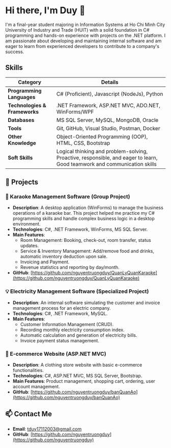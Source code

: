 # Hi there, I'm Duy 👋

I'm a final-year student majoring in Information Systems at Ho Chi Minh City University of Industry and Trade (HUIT) with a solid foundation in C# programming and hands-on experience with projects on the .NET platform. I am passionate about developing and maintaining internal software and am eager to learn from experienced developers to contribute to a company's success.

## Skills

| Category | Details |
| --- | --- |
| **Programming Languages** | C# (Proficient), Javascript (NodeJs), Python |
| **Technologies & Frameworks** | .NET Framework, ASP.NET MVC, ADO.NET, WinForms/WPF |
| **Databases** | MS SQL Server, MySQL, MongoDB, Oracle |
| **Tools** | Git, GitHub, Visual Studio, Postman, Docker |
| **Other Knowledge** | Object-Oriented Programming (OOP), HTML, CSS, Bootstrap |
| **Soft Skills** | Logical thinking and problem-solving, Proactive, responsible, and eager to learn, Good teamwork and communication skills |

## 🚀 Projects

### 🎤 Karaoke Management Software (Group Project)
* **Description**: A desktop application (WinForms) to manage the business operations of a karaoke bar. This project helped me practice my C# programming skills and handle complex business logic in a desktop environment.
* **Technologies**: C#, .NET Framework, WinForms, MS SQL Server.
* **Main Features**:
    * Room Management: Booking, check-out, room transfer, status updates.
    * Service & Inventory Management: Add/remove food and drinks, automatic inventory deduction upon sale.
    * Invoicing and Payment.
    * Revenue statistics and reporting by day/month.
* **GitHub**: [https://github.com/nguyentruongduy/QuanLyQuanKaraoke](https://github.com/nguyentruongduy/QuanLyQuanKaraoke)

### 💡 Electricity Management Software (Specialized Project)
* **Description**: An internal software simulating the customer and invoice management process for an electric company.
* **Technologies**: C#, .NET Framework, MySQL.
* **Main Features**:
    * Customer Information Management (CRUD).
    * Recording monthly electricity consumption index.
    * Automatic calculation and generation of electricity bills.
    * Invoice payment status management.

### 👕 E-commerce Website (ASP.NET MVC)
* **Description**: A clothing store website with basic e-commerce functionalities.
* **Technologies**: C#, ASP.NET MVC, MS SQL Server, Bootstrap.
* **Main Features**: Product management, shopping cart, ordering, user account management.
* **GitHub**: [https://github.com/nguyentruongduy/banQuanAo](https://github.com/nguyentruongduy/banQuanAo)

## 📫 Contact Me

* **Email**: [tduy17112003@gmail.com](mailto:tduy17112003@gmail.com)
* **GitHub**: [https://github.com/nguyentruongduy](https://github.com/nguyentruongduy)

